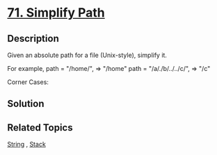 # [71. Simplify Path](https://leetcode.com/problems/simplify-path)

## Description

Given an absolute path for a file (Unix-style), simplify it.

For example,
path = "/home/", => "/home"
path = "/a/./b/../../c/", => "/c"

Corner Cases:

## Solution



## Related Topics

[String](https://leetcode.com/tag/string/) , [Stack](https://leetcode.com/tag/stack/) 